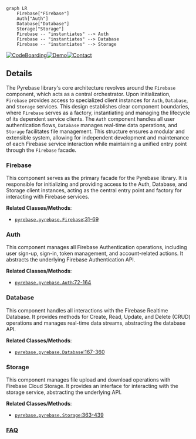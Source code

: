 ```mermaid
graph LR
    Firebase["Firebase"]
    Auth["Auth"]
    Database["Database"]
    Storage["Storage"]
    Firebase -- "instantiates" --> Auth
    Firebase -- "instantiates" --> Database
    Firebase -- "instantiates" --> Storage
```

[![CodeBoarding](https://img.shields.io/badge/Generated%20by-CodeBoarding-9cf?style=flat-square)](https://github.com/CodeBoarding/GeneratedOnBoardings)[![Demo](https://img.shields.io/badge/Try%20our-Demo-blue?style=flat-square)](https://www.codeboarding.org/demo)[![Contact](https://img.shields.io/badge/Contact%20us%20-%20contact@codeboarding.org-lightgrey?style=flat-square)](mailto:contact@codeboarding.org)

## Details

The Pyrebase library's core architecture revolves around the `Firebase` component, which acts as a central orchestrator. Upon initialization, `Firebase` provides access to specialized client instances for `Auth`, `Database`, and `Storage` services. This design establishes clear component boundaries, where `Firebase` serves as a factory, instantiating and managing the lifecycle of its dependent service clients. The `Auth` component handles all user authentication flows, `Database` manages real-time data operations, and `Storage` facilitates file management. This structure ensures a modular and extensible system, allowing for independent development and maintenance of each Firebase service interaction while maintaining a unified entry point through the `Firebase` facade.

### Firebase
This component serves as the primary facade for the Pyrebase library. It is responsible for initializing and providing access to the Auth, Database, and Storage client instances, acting as the central entry point and factory for interacting with Firebase services.


**Related Classes/Methods**:

- <a href="https://github.com/thisbejim/Pyrebase/blob/master/pyrebase/pyrebase.py#L31-L69" target="_blank" rel="noopener noreferrer">`pyrebase.pyrebase.Firebase`:31-69</a>


### Auth
This component manages all Firebase Authentication operations, including user sign-up, sign-in, token management, and account-related actions. It abstracts the underlying Firebase Authentication API.


**Related Classes/Methods**:

- <a href="https://github.com/thisbejim/Pyrebase/blob/master/pyrebase/pyrebase.py#L72-L164" target="_blank" rel="noopener noreferrer">`pyrebase.pyrebase.Auth`:72-164</a>


### Database
This component handles all interactions with the Firebase Realtime Database. It provides methods for Create, Read, Update, and Delete (CRUD) operations and manages real-time data streams, abstracting the database API.


**Related Classes/Methods**:

- <a href="https://github.com/thisbejim/Pyrebase/blob/master/pyrebase/pyrebase.py#L167-L360" target="_blank" rel="noopener noreferrer">`pyrebase.pyrebase.Database`:167-360</a>


### Storage
This component manages file upload and download operations with Firebase Cloud Storage. It provides an interface for interacting with the storage service, abstracting the underlying API.


**Related Classes/Methods**:

- <a href="https://github.com/thisbejim/Pyrebase/blob/master/pyrebase/pyrebase.py#L363-L439" target="_blank" rel="noopener noreferrer">`pyrebase.pyrebase.Storage`:363-439</a>




### [FAQ](https://github.com/CodeBoarding/GeneratedOnBoardings/tree/main?tab=readme-ov-file#faq)